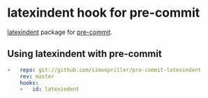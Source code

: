 # latexindent hook for pre-commit

[latexindent](https://www.ctan.org/pkg/latexindent) package for [pre-commit](http://pre-commit.com).

## Using latexindent with pre-commit

```yaml
-   repo: git://github.com/simonpriller/pre-commit-latexindent
    rev: master
    hooks:
    -   id: latexindent
```